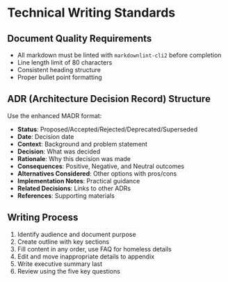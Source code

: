 # Technical Writing Standards

## Document Quality Requirements
- All markdown must be linted with `markdownlint-cli2` before completion
- Line length limit of 80 characters
- Consistent heading structure
- Proper bullet point formatting

## ADR (Architecture Decision Record) Structure
Use the enhanced MADR format:
- **Status**: Proposed/Accepted/Rejected/Deprecated/Superseded
- **Date**: Decision date
- **Context**: Background and problem statement
- **Decision**: What was decided
- **Rationale**: Why this decision was made
- **Consequences**: Positive, Negative, and Neutral outcomes
- **Alternatives Considered**: Other options with pros/cons
- **Implementation Notes**: Practical guidance
- **Related Decisions**: Links to other ADRs
- **References**: Supporting materials

## Writing Process
1. Identify audience and document purpose
2. Create outline with key sections
3. Fill content in any order, use FAQ for homeless details
4. Edit and move inappropriate details to appendix
5. Write executive summary last
6. Review using the five key questions